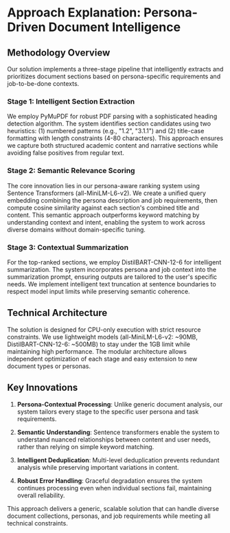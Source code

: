 # Approach Explanation: Persona-Driven Document Intelligence

## Methodology Overview

Our solution implements a three-stage pipeline that intelligently extracts and prioritizes document sections based on persona-specific requirements and job-to-be-done contexts.

### Stage 1: Intelligent Section Extraction
We employ PyMuPDF for robust PDF parsing with a sophisticated heading detection algorithm. The system identifies section candidates using two heuristics: (1) numbered patterns (e.g., "1.2", "3.1.1") and (2) title-case formatting with length constraints (4-80 characters). This approach ensures we capture both structured academic content and narrative sections while avoiding false positives from regular text.

### Stage 2: Semantic Relevance Scoring
The core innovation lies in our persona-aware ranking system using Sentence Transformers (all-MiniLM-L6-v2). We create a unified query embedding combining the persona description and job requirements, then compute cosine similarity against each section's combined title and content. This semantic approach outperforms keyword matching by understanding context and intent, enabling the system to work across diverse domains without domain-specific tuning.

### Stage 3: Contextual Summarization
For the top-ranked sections, we employ DistilBART-CNN-12-6 for intelligent summarization. The system incorporates persona and job context into the summarization prompt, ensuring outputs are tailored to the user's specific needs. We implement intelligent text truncation at sentence boundaries to respect model input limits while preserving semantic coherence.

## Technical Architecture

The solution is designed for CPU-only execution with strict resource constraints. We use lightweight models (all-MiniLM-L6-v2: ~90MB, DistilBART-CNN-12-6: ~500MB) to stay under the 1GB limit while maintaining high performance. The modular architecture allows independent optimization of each stage and easy extension to new document types or personas.

## Key Innovations

1. **Persona-Contextual Processing**: Unlike generic document analysis, our system tailors every stage to the specific user persona and task requirements.

2. **Semantic Understanding**: Sentence transformers enable the system to understand nuanced relationships between content and user needs, rather than relying on simple keyword matching.

3. **Intelligent Deduplication**: Multi-level deduplication prevents redundant analysis while preserving important variations in content.

4. **Robust Error Handling**: Graceful degradation ensures the system continues processing even when individual sections fail, maintaining overall reliability.

This approach delivers a generic, scalable solution that can handle diverse document collections, personas, and job requirements while meeting all technical constraints. 